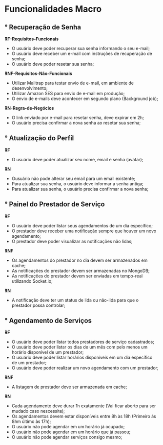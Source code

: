 #   Funcionalidades Macro

##  °   Recuperação de Senha

**RF-Requisitos-Funcionais**

-   O usuário deve poder recuperar sua senha informando o seu e-mail;
-   O usuário deve receber um e-mail com instruções de recuperação de senha;
-   O usuário deve poder resetar sua senha;

**RNF-Requisitos-Não-Funcionais**

-   Utilizar Mailtrap para testar envio de e-mail, em ambiente de desenvolvimento;
-   Utilizar Amazon SES para  envio de e-mail em produção;
-   O envio de e-mails deve acontecer em segundo plano (Background job);

**RN-Regra-de-Negócios**

-   O link enviado por e-mail para resetar senha, deve expirar em 2h;
-   O usuário precisa confirmar a nova senha ao resetar sua senha;

##  °   Atualização do Perfil

**RF**

-   O usuário deve poder atualizar seu nome, email e senha (avatar);

**RN**

-   Ousuário não pode alterar seu email para um email existente;
-   Para atualizar sua senha, o usuário deve informar a senha antiga;
-   Para atualizar sua senha, o usuário precisa confirmar a nova senha;

##  °   Painel do Prestador de Serviço

**RF**

-   O usuário deve poder listar seus agendamentos de um dia específico;
-   O prestador deve receber uma notificação sempre que houver um novo agendamento;
-   O prestador deve poder visualizar as notificações não lidas;

**RNF**

-   Os agendamentos do prestador no dia devem ser armazenados em cache;
-   As notificações do prestador devem ser armazenadas no MongoDB;
-   As notificações do prestador devem ser enviadas em tempo-real utilizando Socket.io;

**RN**

-   A notificação deve ter um status de lida ou não-lida para que o prestador possa controlar;


##  °   Agendamento de Serviços

**RF**

-   O usuário deve poder listar todos prestadores de serviço cadastrados;
-   O usuário deve poder listar os dias de um mês com pelo menos um horário disponível de um prestador;
-   O usuário deve poder listar horários disponíveis em um dia específico de um prestador;
-   O usuário deve poder realizar um novo agendamento com um prestador;

**RNF**

-   A listagem de prestador deve ser armazenada em cache;

**RN**

-   Cada agendamento deve durar 1h exatamente (Vai ficar aberto para ser mudado caso nescessite);
-   Os agendamentos devem estar disponíveis entre 8h às 18h (Primeiro às 8hm último às 17h);
-   O usuário não pode agendar em um horário já ocupado;
-   O usuário não pode agendar em um horário que já passou;
-   O usuário não pode agendar serviços consigo mesmo;
